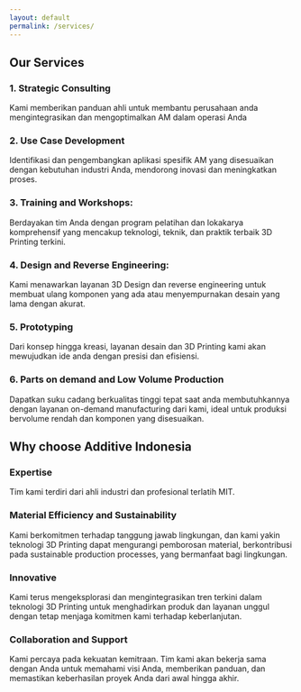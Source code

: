 ```yaml
---
layout: default
permalink: /services/
---
```

## Our Services

### 1. Strategic Consulting
Kami memberikan panduan ahli untuk membantu perusahaan anda mengintegrasikan dan mengoptimalkan AM dalam operasi Anda

### 2. Use Case Development
Identifikasi dan pengembangkan aplikasi spesifik AM yang disesuaikan dengan kebutuhan industri Anda, mendorong inovasi dan meningkatkan proses.

### 3. Training and Workshops:
Berdayakan tim Anda dengan program pelatihan dan lokakarya komprehensif yang mencakup teknologi, teknik, dan praktik terbaik 3D Printing terkini.

### 4. Design and Reverse Engineering:
Kami menawarkan layanan 3D Design dan reverse engineering untuk membuat ulang komponen yang ada atau menyempurnakan desain yang lama dengan akurat.

### 5. Prototyping
Dari konsep hingga kreasi, layanan desain dan 3D Printing kami akan mewujudkan ide anda dengan presisi dan efisiensi. 

### 6. Parts on demand and Low Volume Production
Dapatkan suku cadang berkualitas tinggi tepat saat anda membutuhkannya dengan layanan on-demand manufacturing dari kami, ideal untuk produksi bervolume rendah dan komponen yang disesuaikan.


## Why choose Additive Indonesia

### Expertise
Tim kami terdiri dari ahli industri dan profesional terlatih MIT.

### Material Efficiency and Sustainability
Kami berkomitmen terhadap tanggung jawab lingkungan, dan kami yakin teknologi 3D Printing dapat mengurangi pemborosan material, berkontribusi pada sustainable production processes, yang bermanfaat bagi lingkungan.

### Innovative
Kami terus mengeksplorasi dan mengintegrasikan tren terkini dalam teknologi 3D Printing untuk menghadirkan produk dan layanan unggul dengan tetap menjaga komitmen kami terhadap keberlanjutan.

### Collaboration and Support
Kami percaya pada kekuatan kemitraan. Tim kami akan bekerja sama dengan Anda untuk memahami visi Anda, memberikan panduan, dan memastikan keberhasilan proyek Anda dari awal hingga akhir.
